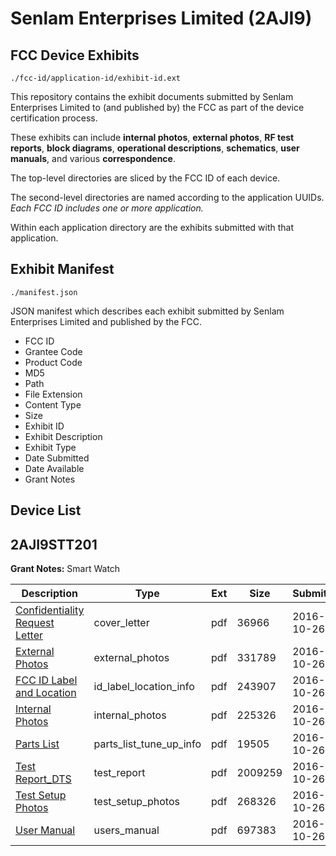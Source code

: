 # Senlam Enterprises Limited (2AJI9)
## FCC Device Exhibits

```
./fcc-id/application-id/exhibit-id.ext
```

This repository contains the exhibit documents submitted by Senlam Enterprises Limited to (and published by) the FCC as part of the device certification process.

These exhibits can include **internal photos**, **external photos**, **RF test reports**, **block diagrams**, **operational descriptions**, **schematics**, **user manuals**, and various **correspondence**.

The top-level directories are sliced by the FCC ID of each device.

The second-level directories are named according to the application UUIDs. *Each FCC ID includes one or more application.*

Within each application directory are the exhibits submitted with that application. 

## Exhibit Manifest

```
./manifest.json
```

JSON manifest which describes each exhibit submitted by Senlam Enterprises Limited and published by the FCC.

- FCC ID
- Grantee Code
- Product Code
- MD5
- Path
- File Extension
- Content Type
- Size
- Exhibit ID
- Exhibit Description
- Exhibit Type
- Date Submitted
- Date Available
- Grant Notes

## Device List
## 2AJI9STT201
**Grant Notes:** Smart Watch

| Description | Type | Ext | Size | Submitted | Available |
| ----------- | ---- | --- | ---- | --------- | --------- |
| [Confidentiality Request Letter](2AJI9STT201/f2f2ebcbf53730fde8a0d43210a9dca3/3176124.pdf) | cover_letter | pdf | 36966 | 2016-10-26 | 2016-10-26 |
| [External Photos](2AJI9STT201/f2f2ebcbf53730fde8a0d43210a9dca3/3176125.pdf) | external_photos | pdf | 331789 | 2016-10-26 | 2016-10-26 |
| [FCC ID Label and Location](2AJI9STT201/f2f2ebcbf53730fde8a0d43210a9dca3/3176127.pdf) | id_label_location_info | pdf | 243907 | 2016-10-26 | 2016-10-26 |
| [Internal Photos](2AJI9STT201/f2f2ebcbf53730fde8a0d43210a9dca3/3176126.pdf) | internal_photos | pdf | 225326 | 2016-10-26 | 2016-10-26 |
| [Parts List](2AJI9STT201/f2f2ebcbf53730fde8a0d43210a9dca3/3176123.pdf) | parts_list_tune_up_info | pdf | 19505 | 2016-10-26 | 2016-10-26 |
| [Test Report_DTS](2AJI9STT201/f2f2ebcbf53730fde8a0d43210a9dca3/3176128.pdf) | test_report | pdf | 2009259 | 2016-10-26 | 2016-10-26 |
| [Test Setup Photos](2AJI9STT201/f2f2ebcbf53730fde8a0d43210a9dca3/3176129.pdf) | test_setup_photos | pdf | 268326 | 2016-10-26 | 2016-10-26 |
| [User Manual](2AJI9STT201/f2f2ebcbf53730fde8a0d43210a9dca3/3176130.pdf) | users_manual | pdf | 697383 | 2016-10-26 | 2016-10-26 |
